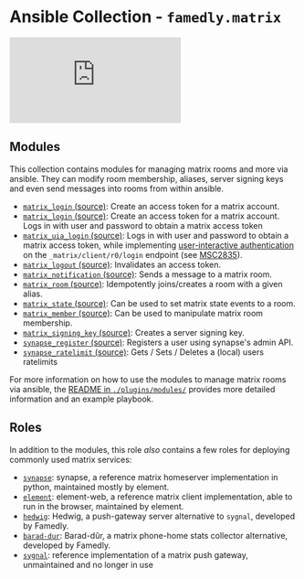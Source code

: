 # Ansible Collection - `famedly.matrix`

![Matrix](https://img.shields.io/matrix/ansible-famedly:matrix.org)

## Modules

This collection contains modules for managing matrix rooms
and more via ansible. They can modify room membership,
aliases, server signing keys and even send messages into
rooms from within ansible.

- [`matrix_login` (source)](plugins/modules/matrix_login.py):
  Create an access token for a matrix account.
- [`matrix_login` (source)](plugins/modules/matrix_login.py):
  Create an access token for a matrix account.
  Logs in with user and password to obtain a matrix access token
- [`matrix_uia_login` (source)](plugins/modules/matrix_uia_login.py):
  Logs in with user and password to obtain a matrix access token, while
  implementing [user-interactive authentication](https://spec.matrix.org/unstable/client-server-api/#user-interactive-authentication-api)
  on the `_matrix/client/r0/login` endpoint (see [MSC2835](https://github.com/Sorunome/matrix-doc/blob/soru/uia-on-login/proposals/2835-uia-on-login.md)).
- [`matrix_logout` (source)](plugins/modules/matrix_logout.py):
  Invalidates an access token.
- [`matrix_notification` (source)](plugins/modules/matrix_notification.py):
  Sends a message to a matrix room.
- [`matrix_room` (source)](plugins/modules/matrix_room.py):
  Idempotently joins/creates a room with a given alias.
- [`matrix_state` (source)](plugins/modules/matrix_state.py):
  Can be used to set matrix state events to a room.
- [`matrix_member` (source)](plugins/modules/matrix_member.py):
  Can be used to manipulate matrix room membership.
- [`matrix_signing_key` (source)](plugins/modules/matrix_signing_key.py):
  Creates a server signing key.
- [`synapse_register` (source)](plugins/modules/synapse_register.py):
  Registers a user using synapse's admin API.
- [`synapse_ratelimit` (source)](plugins/modules/synapse_ratelimit.py):
  Gets / Sets / Deletes a (local) users ratelimits

For more information on how to use the modules to manage matrix rooms
via ansible, the [README in `./plugins/modules/`](plugins/modules/README.md)
provides more detailed information and an example playbook.

## Roles
In addition to the modules, this role *also* contains a few roles for
deploying commonly used matrix services:

- [`synapse`](roles/synapse/README.md): synapse, a reference matrix homeserver
  implementation in python, maintained mostly by element.
- [`element`](roles/element/README.md): element-web, a reference matrix client implementation,
  able to run in the browser, maintained by element.
- [`hedwig`](roles/hedwig/README.md): Hedwig, a push-gateway server alternative
  to `sygnal`, developed by Famedly.
- [`barad-dur`](roles/barad-dur/README.md): Barad-dûr, a matrix phone-home stats collector alternative, developed by Famedly.
- [`sygnal`](roles/sygnal/README.md): reference implementation of a matrix push gateway, unmaintained and no longer in use
